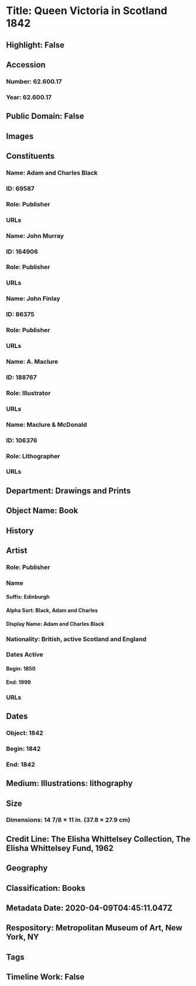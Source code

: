 # Title: Queen Victoria in Scotland 1842
## Highlight: False
## Accession
### Number: 62.600.17
### Year: 62.600.17
## Public Domain: False
## Images
## Constituents
### Name: Adam and Charles Black
### ID: 69587
### Role: Publisher
### URLs
### Name: John Murray
### ID: 164906
### Role: Publisher
### URLs
### Name: John Finlay
### ID: 86375
### Role: Publisher
### URLs
### Name: A. Maclure
### ID: 188767
### Role: Illustrator
### URLs
### Name: Maclure &amp; McDonald
### ID: 106376
### Role: Lithographer
### URLs
## Department: Drawings and Prints
## Object Name: Book
## History
## Artist
### Role: Publisher
### Name
#### Suffix: Edinburgh
#### Alpha Sort: Black, Adam and Charles
#### Display Name: Adam and Charles Black
### Nationality: British, active Scotland and England
### Dates Active
#### Begin: 1850
#### End: 1999
### URLs
## Dates
### Object: 1842
### Begin: 1842
### End: 1842
## Medium: Illustrations: lithography
## Size
### Dimensions: 14 7/8 × 11 in. (37.8 × 27.9 cm)
## Credit Line: The Elisha Whittelsey Collection, The Elisha Whittelsey Fund, 1962
## Geography
## Classification: Books
## Metadata Date: 2020-04-09T04:45:11.047Z
## Respository: Metropolitan Museum of Art, New York, NY
## Tags
## Timeline Work: False